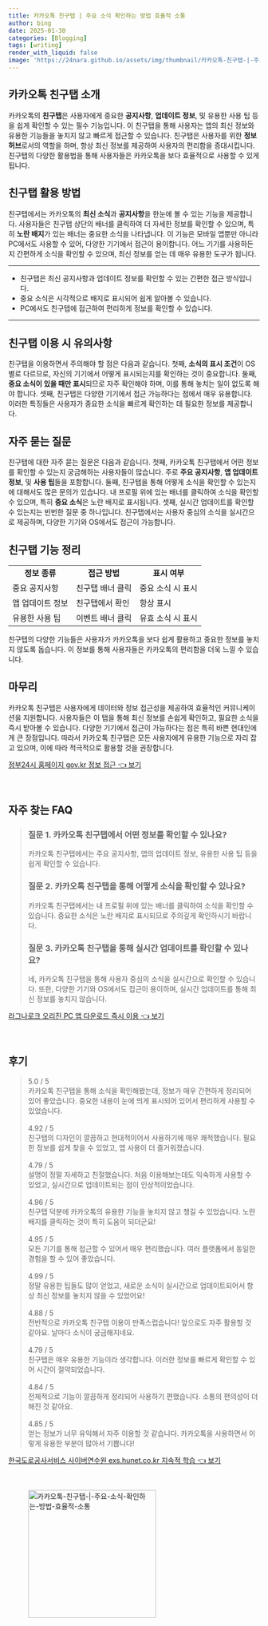 ```yaml
---
title: 카카오톡 친구탭 | 주요 소식 확인하는 방법 효율적 소통
author: bing
date: 2025-01-30
categories: [Blogging]
tags: [writing]
render_with_liquid: false
image: 'https://24nara.github.io/assets/img/thumbnail/카카오톡-친구탭-|-주요-소식-확인하는-방법-효율적-소통.webp'
---
```



<h2 id='카카오톡 친구탭 소개'>카카오톡 친구탭 소개</h2>

<p>카카오톡의 <b>친구탭</b>은 사용자에게 중요한 <b>공지사항</b>, <b>업데이트 정보</b>, 및 유용한 사용 팁 등을 쉽게 확인할 수 있는 필수 기능입니다. 이 친구탭을 통해 사용자는 앱의 최신 정보와 유용한 기능들을 놓치지 않고 빠르게 접근할 수 있습니다. 친구탭은 사용자를 위한 <b>정보 허브</b>로서의 역할을 하며, 항상 최신 정보를 제공하여 사용자의 편리함을 증대시킵니다. 친구탭의 다양한 활용법을 통해 사용자들은 카카오톡을 보다 효율적으로 사용할 수 있게 됩니다.</p>

<h2 id='친구탭 활용 방법'>친구탭 활용 방법</h2>

<p>친구탭에서는 카카오톡의 <b>최신 소식</b>과 <b>공지사항</b>을 한눈에 볼 수 있는 기능을 제공합니다. 사용자들은 친구탭 상단의 배너를 클릭하여 더 자세한 정보를 확인할 수 있으며, 특히 <b>노란 배지</b>가 있는 배너는 중요한 소식을 나타냅니다. 이 기능은 모바일 앱뿐만 아니라 PC에서도 사용할 수 있어, 다양한 기기에서 접근이 용이합니다. 어느 기기를 사용하든지 간편하게 소식을 확인할 수 있으며, 최신 정보를 얻는 데 매우 유용한 도구가 됩니다.</p>

<hr />

<ul>
    <li>친구탭은 최신 공지사항과 업데이트 정보를 확인할 수 있는 간편한 접근 방식입니다.</li>
    <li>중요 소식은 시각적으로 배지로 표시되어 쉽게 알아볼 수 있습니다.</li>
    <li>PC에서도 친구탭에 접근하여 편리하게 정보를 확인할 수 있습니다.</li>
</ul>

<hr />

<h2 id='친구탭 이용 시 유의사항'>친구탭 이용 시 유의사항</h2>

<p>친구탭을 이용하면서 주의해야 할 점은 다음과 같습니다. 첫째, <b>소식의 표시 조건</b>이 OS별로 다르므로, 자신의 기기에서 어떻게 표시되는지를 확인하는 것이 중요합니다. 둘째, <b>중요 소식이 있을 때만 표시</b>되므로 자주 확인해야 하며, 이를 통해 놓치는 일이 없도록 해야 합니다. 셋째, 친구탭은 다양한 기기에서 접근 가능하다는 점에서 매우 유용합니다. 이러한 특징들은 사용자가 중요한 소식을 빠르게 확인하는 데 필요한 정보를 제공합니다.</p>

<h2 id='자주 묻는 질문'>자주 묻는 질문</h2>

<p>친구탭에 대한 자주 묻는 질문은 다음과 같습니다. 첫째, 카카오톡 친구탭에서 어떤 정보를 확인할 수 있는지 궁금해하는 사용자들이 많습니다. 주로 <b>주요 공지사항</b>, <b>앱 업데이트 정보</b>, 및 <b>사용 팁</b>들을 포함합니다. 둘째, 친구탭을 통해 어떻게 소식을 확인할 수 있는지에 대해서도 많은 문의가 있습니다. 내 프로필 위에 있는 배너를 클릭하여 소식을 확인할 수 있으며, 특히 <b>중요 소식</b>은 노란 배지로 표시됩니다. 셋째, 실시간 업데이트를 확인할 수 있는지는 빈번한 질문 중 하나입니다. 친구탭에서는 사용자 중심의 소식을 실시간으로 제공하며, 다양한 기기와 OS에서도 접근이 가능합니다.</p>

<h2 id='친구탭 기능 정리'>친구탭 기능 정리</h2>

<table>
    <tr>
        <td style="text-align: center; height: 17px;"><b>정보 종류</b></td>
        <td style="text-align: center; height: 17px;"><b>접근 방법</b></td>
        <td style="text-align: center; height: 17px;"><b>표시 여부</b></td>
    </tr>
    <tr>
        <td>중요 공지사항</td>
        <td>친구탭 배너 클릭</td>
        <td>중요 소식 시 표시</td>
    </tr>
    <tr>
        <td>앱 업데이트 정보</td>
        <td>친구탭에서 확인</td>
        <td>항상 표시</td>
    </tr>
    <tr>
        <td>유용한 사용 팁</td>
        <td>이벤트 배너 클릭</td>
        <td>유효 소식 시 표시</td>
    </tr>
</table>

<p>친구탭의 다양한 기능들은 사용자가 카카오톡을 보다 쉽게 활용하고 중요한 정보를 놓치지 않도록 돕습니다. 이 정보를 통해 사용자들은 카카오톡의 편리함을 더욱 느낄 수 있습니다.</p>

<h2 id='마무리'>마무리</h2>

<p>카카오톡 친구탭은 사용자에게 데이터와 정보 접근성을 제공하여 효율적인 커뮤니케이션을 지원합니다. 사용자들은 이 탭을 통해 최신 정보를 손쉽게 확인하고, 필요한 소식을 즉시 받아볼 수 있습니다. 다양한 기기에서 접근이 가능하다는 점은 특히 바쁜 현대인에게 큰 장점입니다. 따라서 카카오톡 친구탭은 모든 사용자에게 유용한 기능으로 자리 잡고 있으며, 이에 따라 적극적으로 활용할 것을 권장합니다.</p>


<p><a class="click-button" title="정부24시 홈페이지 gov.kr 정보 접근" href="https://24nara.github.io/posts/%EC%A0%95%EB%B6%8024%EC%8B%9C-%ED%99%88%ED%8E%98%EC%9D%B4%EC%A7%80-gov.kr-%EC%A0%95%EB%B3%B4-%EC%A0%91%EA%B7%BC/" rel="dofollow">정부24시 홈페이지 gov.kr 정보 접근 👈 보기</a></p><br>
<h2 id='자주_찾는_FAQ'>자주 찾는 FAQ</h2>
<div itemscope="" itemtype="https://schema.org/FAQPage">
<blockquote>
<div itemscope="" itemprop="mainEntity" itemtype="https://schema.org/Question">
<h3 itemprop="name">질문 1. 카카오톡 친구탭에서 어떤 정보를 확인할 수 있나요?</h3>
<div itemscope="" itemprop="acceptedAnswer" itemtype="https://schema.org/Answer">
<span itemprop="text">
<p>카카오톡 친구탭에서는 주요 공지사항, 앱의 업데이트 정보, 유용한 사용 팁 등을 쉽게 확인할 수 있습니다.</p>
</span>
</div>
</div>
<div itemscope="" itemprop="mainEntity" itemtype="https://schema.org/Question">
<h3 itemprop="name">질문 2. 카카오톡 친구탭을 통해 어떻게 소식을 확인할 수 있나요?</h3>
<div itemscope="" itemprop="acceptedAnswer" itemtype="https://schema.org/Answer">
<span itemprop="text">
<p>카카오톡 친구탭에서는 내 프로필 위에 있는 배너를 클릭하여 소식을 확인할 수 있습니다. 중요한 소식은 노란 배지로 표시되므로 주의깊게 확인하시기 바랍니다.</p>
</span>
</div>
</div>
<div itemscope="" itemprop="mainEntity" itemtype="https://schema.org/Question">
<h3 itemprop="name">질문 3. 카카오톡 친구탭을 통해 실시간 업데이트를 확인할 수 있나요?</h3>
<div itemscope="" itemprop="acceptedAnswer" itemtype="https://schema.org/Answer">
<span itemprop="text">
<p>네, 카카오톡 친구탭을 통해 사용자 중심의 소식을 실시간으로 확인할 수 있습니다. 또한, 다양한 기기와 OS에서도 접근이 용이하며, 실시간 업데이트를 통해 최신 정보를 놓치지 않습니다.</p>
</span>
</div>
</div>
</blockquote>
</div>
<p><a class="click-button" title="라그나로크 오리진 PC 앱 다운로드 즉시 이용" href="https://24nara.github.io/posts/%EB%9D%BC%EA%B7%B8%EB%82%98%EB%A1%9C%ED%81%AC-%EC%98%A4%EB%A6%AC%EC%A7%84-PC-%EC%95%B1-%EB%8B%A4%EC%9A%B4%EB%A1%9C%EB%93%9C-%EC%A6%89%EC%8B%9C-%EC%9D%B4%EC%9A%A9/" rel="dofollow">라그나로크 오리진 PC 앱 다운로드 즉시 이용 👈 보기</a></p><br>
<h2 id='후기'>후기</h2>
<div itemscope itemtype="https://schema.org/Product">
  <blockquote>
  <div itemprop="review" itemscope itemtype="https://schema.org/Review">
      <div itemprop="reviewRating" itemscope itemtype="https://schema.org/Rating"> <span itemprop="ratingValue">5.0</span> / <span itemprop="bestRating">5</span> </div>
      <span itemprop="reviewBody">카카오톡 친구탭을 통해 소식을 확인해봤는데, 정보가 매우 간편하게 정리되어 있어 좋았습니다. 중요한 내용이 눈에 띄게 표시되어 있어서 편리하게 사용할 수 있었습니다.</span>
  </div>
  <br>
  <div itemprop="review" itemscope itemtype="https://schema.org/Review">
      <div itemprop="reviewRating" itemscope itemtype="https://schema.org/Rating"> <span itemprop="ratingValue">4.92</span> / <span itemprop="bestRating">5</span> </div>
      <span itemprop="reviewBody">친구탭의 디자인이 깔끔하고 현대적이어서 사용하기에 매우 쾌적했습니다. 필요한 정보를 쉽게 찾을 수 있었고, 앱 사용이 더 즐거워졌습니다.</span>
  </div>
  <br>
  <div itemprop="review" itemscope itemtype="https://schema.org/Review">
      <div itemprop="reviewRating" itemscope itemtype="https://schema.org/Rating"> <span itemprop="ratingValue">4.79</span> / <span itemprop="bestRating">5</span> </div>
      <span itemprop="reviewBody">설명이 정말 자세하고 친절했습니다. 처음 이용해보는데도 익숙하게 사용할 수 있었고, 실시간으로 업데이트되는 점이 인상적이었습니다.</span>
  </div>
  <br>
  <div itemprop="review" itemscope itemtype="https://schema.org/Review">
      <div itemprop="reviewRating" itemscope itemtype="https://schema.org/Rating"> <span itemprop="ratingValue">4.96</span> / <span itemprop="bestRating">5</span> </div>
      <span itemprop="reviewBody">친구탭 덕분에 카카오톡의 유용한 기능을 놓치지 않고 챙길 수 있었습니다. 노란 배지를 클릭하는 것이 특히 도움이 되더군요!</span>
  </div>
  <br>
  <div itemprop="review" itemscope itemtype="https://schema.org/Review">
      <div itemprop="reviewRating" itemscope itemtype="https://schema.org/Rating"> <span itemprop="ratingValue">4.95</span> / <span itemprop="bestRating">5</span> </div>
      <span itemprop="reviewBody">모든 기기를 통해 접근할 수 있어서 매우 편리했습니다. 여러 플랫폼에서 동일한 경험을 할 수 있어 좋았습니다.</span>
  </div>
  <br>
  <div itemprop="review" itemscope itemtype="https://schema.org/Review">
      <div itemprop="reviewRating" itemscope itemtype="https://schema.org/Rating"> <span itemprop="ratingValue">4.99</span> / <span itemprop="bestRating">5</span> </div>
      <span itemprop="reviewBody">정말 유용한 팁들도 많이 얻었고, 새로운 소식이 실시간으로 업데이트되어서 항상 최신 정보를 놓치지 않을 수 있었어요!</span>
  </div>
  <br>
  <div itemprop="review" itemscope itemtype="https://schema.org/Review">
      <div itemprop="reviewRating" itemscope itemtype="https://schema.org/Rating"> <span itemprop="ratingValue">4.88</span> / <span itemprop="bestRating">5</span> </div>
      <span itemprop="reviewBody">전반적으로 카카오톡 친구탭 이용이 만족스럽습니다! 앞으로도 자주 활용할 것 같아요. 날마다 소식이 궁금해지네요.</span>
  </div>
  <br>
  <div itemprop="review" itemscope itemtype="https://schema.org/Review">
      <div itemprop="reviewRating" itemscope itemtype="https://schema.org/Rating"> <span itemprop="ratingValue">4.79</span> / <span itemprop="bestRating">5</span> </div>
      <span itemprop="reviewBody">친구탭은 매우 유용한 기능이라 생각합니다. 이러한 정보를 빠르게 확인할 수 있어 시간이 절약되었습니다.</span>
  </div>
  <br>
  <div itemprop="review" itemscope itemtype="https://schema.org/Review">
      <div itemprop="reviewRating" itemscope itemtype="https://schema.org/Rating"> <span itemprop="ratingValue">4.84</span> / <span itemprop="bestRating">5</span> </div>
      <span itemprop="reviewBody">전체적으로 기능이 깔끔하게 정리되어 사용하기 편했습니다. 소통의 편의성이 더해진 것 같아요.</span>
  </div>
  <br>
  <div itemprop="review" itemscope itemtype="https://schema.org/Review">
      <div itemprop="reviewRating" itemscope itemtype="https://schema.org/Rating"> <span itemprop="ratingValue">4.85</span> / <span itemprop="bestRating">5</span> </div>
      <span itemprop="reviewBody">얻는 정보가 너무 유익해서 자주 이용할 것 같습니다. 카카오톡을 사용하면서 이렇게 유용한 부분이 많아서 기쁩니다!</span>
  </div>
  </blockquote>
</div>
<p><a class="click-button" title="한국도로공사서비스 사이버연수원 exs.hunet.co.kr 지속적 학습" href="https://24nara.github.io/posts/%ED%95%9C%EA%B5%AD%EB%8F%84%EB%A1%9C%EA%B3%B5%EC%82%AC%EC%84%9C%EB%B9%84%EC%8A%A4-%EC%82%AC%EC%9D%B4%EB%B2%84%EC%97%B0%EC%88%98%EC%9B%90-exs.hunet.co.kr-%EC%A7%80%EC%86%8D%EC%A0%81-%ED%95%99%EC%8A%B5/" rel="dofollow">한국도로공사서비스 사이버연수원 exs.hunet.co.kr 지속적 학습 👈 보기</a></p><br>
<figure class="image"><img src="https://24nara.github.io/assets/img/thumbnail/카카오톡-친구탭-|-주요-소식-확인하는-방법-효율적-소통.webp" alt="카카오톡-친구탭-|-주요-소식-확인하는-방법-효율적-소통" width="256" height="256"></figure>